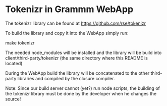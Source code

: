 # Tokenizr in Grammm WebApp

The tokenizr library can be found at https://github.com/rse/tokenizr

To build the library and copy it into the WebApp simply run:

make tokenizr

The needed node_modules will be installed and the library will be build
into client/third-party/tokenizr (the same directory where this README
is located)

During the WebApp build the library will be concatenated to the other
third-party libraries and compiled by the closure compiler.

Note: Since our build server cannot (yet?) run node scripts, the building
of the tokenizr library must be done by the developer when he changes the
source!
